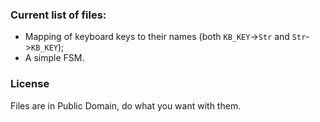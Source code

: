 ### Current list of files:
- Mapping of keyboard keys to their names (both `KB_KEY`->`Str` and `Str`->`KB_KEY`);
- A simple FSM.

### License
Files are in Public Domain, do what you want with them.